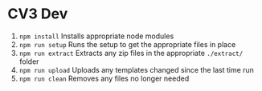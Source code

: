 CV3 Dev
=======

1. `npm install` Installs appropriate node modules
2. `npm run setup` Runs the setup to get the appropriate files in place
3. `npm run extract` Extracts any zip files in the appropriate `./extract/` folder
4. `npm run upload` Uploads any templates changed since the last time run
5. `npm run clean` Removes any files no longer needed
